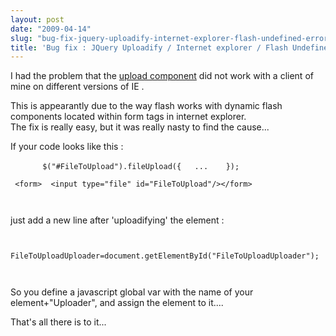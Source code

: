 ```yaml
---
layout: post
date: "2009-04-14"
slug: "bug-fix-jquery-uploadify-internet-explorer-flash-undefined-error"
title: 'Bug fix : JQuery Uploadify / Internet explorer / Flash Undefined error'
---
```


<p>
I had the problem that the <a href="https://www.corebvba.be/blog/admin/Pages/www.uploadify.com">upload component</a> did not work with a client of mine on different versions of IE . 
</p>
<p>
This is appearantly due to the way flash works with dynamic flash components located within form tags in internet explorer.<br />
The fix is really easy, but it was really nasty to find the cause... 
</p>
<p>
If your code looks like this : 
</p>
<p>
&nbsp;&nbsp;&nbsp;&nbsp;&nbsp;&nbsp;&nbsp;&nbsp;&nbsp;&nbsp;&nbsp;&nbsp; <code>$(&quot;#FileToUpload&quot;).fileUpload({&nbsp;&nbsp; ...&nbsp;&nbsp;&nbsp; });&nbsp;</code>
</p>
<p>
<code></code><code>&nbsp;&lt;form&gt;&nbsp; &lt;input type=&quot;file&quot; id=&quot;FileToUpload&quot;/&gt;&lt;/form&gt; <br />
<br />
</code>just add a new line after &#39;uploadifying&#39; the element : <code>&nbsp;&nbsp;&nbsp;&nbsp;&nbsp;&nbsp;&nbsp;&nbsp; <br />
<br />
FileToUploadUploader=document.getElementById(&quot;FileToUploadUploader&quot;); <br />
<br />
</code>So you define a javascript global var with the name of your element+&quot;Uploader&quot;, and assign the element to it.... 
</p>
<p>
That&#39;s all there is to it... 
</p>
<p>
&nbsp;
</p>
